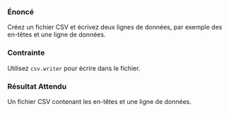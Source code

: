 ### Énoncé 

Créez un fichier CSV et écrivez deux lignes de données, par exemple des en-têtes et une ligne de données.

### Contrainte

Utilisez ```csv.writer``` pour écrire dans le fichier.

### Résultat Attendu 

Un fichier CSV contenant les en-têtes et une ligne de données.